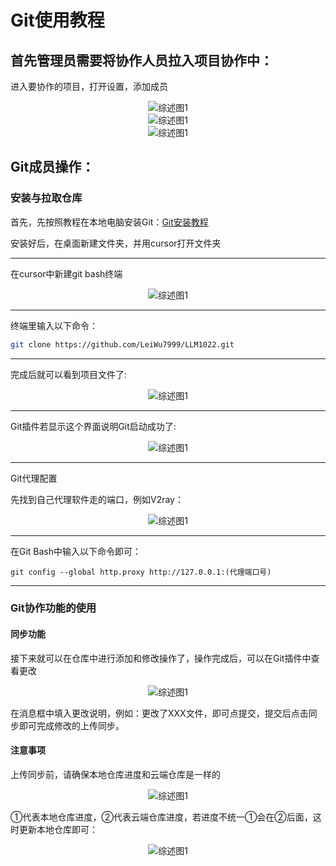 # Git使用教程
## 首先管理员需要将协作人员拉入项目协作中：

进入要协作的项目，打开设置，添加成员
<div align="center">
<img src="图片池\git图片1.png" alt="综述图1">
</div>
<div align="center">
<img src="图片池\git图片2.png" alt="综述图1">
</div>
<div align="center">
<img src="图片池\git图片3.png" alt="综述图1">
</div>

## Git成员操作：
### 安装与拉取仓库
首先，先按照教程在本地电脑安装Git：[Git安装教程](https://zhuanlan.zhihu.com/p/13401552684)


安装好后，在桌面新建文件夹，并用cursor打开文件夹


---
在cursor中新建git bash终端
</div>
<div align="center">
<img src="图片池\git5.png" alt="综述图1">
</div>

---
终端里输入以下命令：
```bash
git clone https://github.com/LeiWu7999/LLM1022.git
```

---
完成后就可以看到项目文件了:


</div>
<div align="center">
<img src="图片池\git6.png" alt="综述图1">
</div>

---
Git插件若显示这个界面说明Git启动成功了:

</div>
<div align="center">
<img src="图片池\git7.png" alt="综述图1">
</div>

---
Git代理配置

先找到自己代理软件走的端口，例如V2ray：
</div>
<div align="center">
<img src="图片池\git8.png" alt="综述图1">
</div>

---

在Git Bash中输入以下命令即可：
```
git config --global http.proxy http://127.0.0.1:(代理端口号)
```

---

### Git协作功能的使用

#### 同步功能
接下来就可以在仓库中进行添加和修改操作了，操作完成后，可以在Git插件中查看更改

</div>
<div align="center">
<img src="图片池\git9.png" alt="综述图1">
</div>

在消息框中填入更改说明，例如：更改了XXX文件，即可点提交，提交后点击同步即可完成修改的上传同步。

#### 注意事项

上传同步前，请确保本地仓库进度和云端仓库是一样的

</div>
<div align="center">
<img src="图片池\git10.png" alt="综述图1">
</div>

①代表本地仓库进度，②代表云端仓库进度，若进度不统一①会在②后面，这时更新本地仓库即可：

</div>
<div align="center">
<img src="图片池\git11.png" alt="综述图1">
</div>